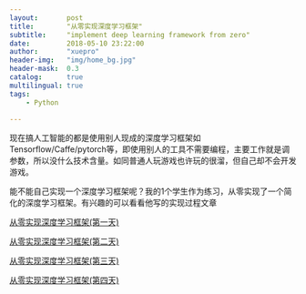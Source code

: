 ```yaml
---
layout:       post
title:        "从零实现深度学习框架"
subtitle:     "implement deep learning framework from zero"
date:         2018-05-10 23:22:00
author:       "xuepro"
header-img:   "img/home_bg.jpg"
header-mask:  0.3
catalog:      true
multilingual: true
tags:
    - Python 
    
---    
```


现在搞人工智能的都是使用别人现成的深度学习框架如Tensorflow/Caffe/pytorch等，即使用别人的工具不需要编程，主要工作就是调参数，所以没什么技术含量。如同普通人玩游戏也许玩的很溜，但自己却不会开发游戏。

能不能自己实现一个深度学习框架呢？我的1个学生作为练习，从零实现了一个简化的深度学习框架。有兴趣的可以看看他写的实现过程文章

[从零实现深度学习框架(第一天)](https://hadxu.github.io/2018/03/12/%E4%BB%8E%E9%9B%B6%E5%AE%9E%E7%8E%B0%E6%B7%B1%E5%BA%A6%E5%AD%A6%E4%B9%A0%E6%A1%86%E6%9E%B6(%E7%AC%AC%E4%B8%80%E5%A4%A9)/)

[从零实现深度学习框架(第二天)](https://hadxu.github.io/2018/03/14/%E4%BB%8E%E9%9B%B6%E5%AE%9E%E7%8E%B0%E6%B7%B1%E5%BA%A6%E5%AD%A6%E4%B9%A0%E6%A1%86%E6%9E%B6(%E7%AC%AC%E4%BA%8C%E5%A4%A9)/)

[从零实现深度学习框架(第三天)](https://hadxu.github.io/2018/03/14/%E4%BB%8E%E9%9B%B6%E5%AE%9E%E7%8E%B0%E6%B7%B1%E5%BA%A6%E5%AD%A6%E4%B9%A0%E6%A1%86%E6%9E%B6(%E7%AC%AC%E4%B8%89%E5%A4%A9)/)

[从零实现深度学习框架(第四天)](https://hadxu.github.io/2018/03/15/%E4%BB%8E%E9%9B%B6%E5%AE%9E%E7%8E%B0%E6%B7%B1%E5%BA%A6%E5%AD%A6%E4%B9%A0%E6%A1%86%E6%9E%B6(%E7%AC%AC%E5%9B%9B%E5%A4%A9)/)

